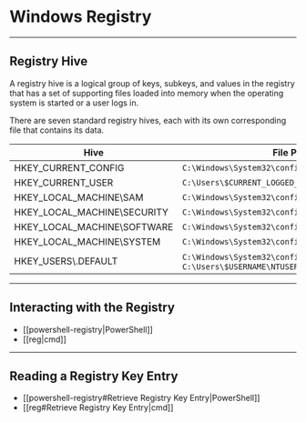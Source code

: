 # Windows Registry

---

## Registry Hive

A registry hive is a logical group of keys, subkeys, and values in the registry that has a set of supporting files loaded into memory when the operating system is started or a user logs in.

There are seven standard registry hives, each with its own corresponding file that contains its data.

| Hive | File Path |
| --- | --- |
| HKEY_CURRENT_CONFIG | `C:\Windows\System32\config\SYSTEM` |
| HKEY_CURRENT_USER | `C:\Users\$CURRENT_LOGGED_ON_USERNAME\NTUSER.DAT` |
| HKEY_LOCAL_MACHINE\\SAM | `C:\Windows\System32\config\SAM` |
| HKEY_LOCAL_MACHINE\\SECURITY | `C:\Windows\System32\config\SECURITY` |
| HKEY_LOCAL_MACHINE\\SOFTWARE | `C:\Windows\System32\config\SOFTWARE` |
| HKEY_LOCAL_MACHINE\\SYSTEM | `C:\Windows\System32\config\SYSTEM` |
| HKEY_USERS\\.DEFAULT | `C:\Windows\System32\config\DEFAULT` & `C:\Users\$USERNAME\NTUSER.DAT` |

---

## Interacting with the Registry

- [[powershell-registry|PowerShell]]
- [[reg|cmd]]

---

## Reading a Registry Key Entry

- [[powershell-registry#Retrieve Registry Key Entry|PowerShell]]
- [[reg#Retrieve Registry Key Entry|cmd]]